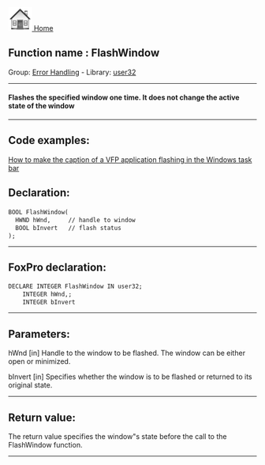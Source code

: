 [<img src="../../images/home.png"> Home ](https://github.com/VFPX/Win32API)  

## Function name : FlashWindow
Group: [Error Handling](../../functions_group.md#Error_Handling)  -  Library: [user32](../../../libraries.md#user32)  
***  


#### Flashes the specified window one time. It does not change the active state of the window
***  


## Code examples:
[How to make the caption of a VFP application flashing in the Windows task bar](../../samples/sample_228.md)  

## Declaration:
```foxpro  
BOOL FlashWindow(
  HWND hWnd,     // handle to window
  BOOL bInvert   // flash status
);  
```  
***  


## FoxPro declaration:
```foxpro  
DECLARE INTEGER FlashWindow IN user32;
	INTEGER hWnd,;
	INTEGER bInvert  
```  
***  


## Parameters:
hWnd 
[in] Handle to the window to be flashed. The window can be either open or minimized. 

bInvert 
[in] Specifies whether the window is to be flashed or returned to its original state.   
***  


## Return value:
The return value specifies the window"s state before the call to the FlashWindow function.   
***  

